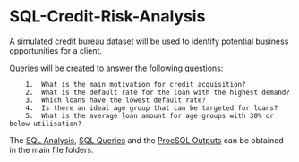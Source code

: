 # SQL-Credit-Risk-Analysis

A simulated credit bureau dataset will be used to identify potential business opportunities for a client.

Queries will be created to answer the following questions:

        1.	What is the main motivation for credit acquisition?
        2.	What is the default rate for the loan with the highest demand?
        3.	Which loans have the lowest default rate?
        4.	Is there an ideal age group that can be targeted for loans?
        5.	What is the average loan amount for age groups with 30% or below utilisation?

The [SQL Analysis](https://github.com/lebohangmolefe/SQL-Credit-Risk-Analysis/blob/main/SQL_Credit_Risk_Analysis.pdf), [SQL Queries](https://github.com/lebohangmolefe/SQL-Credit-Risk-Analysis/blob/main/SQL_Queries.pdf) and the [ProcSQL Outputs](https://github.com/lebohangmolefe/SQL-Credit-Risk-Analysis/blob/main/ProcSQL_Output.pdf) can be obtained in the main file folders.  

